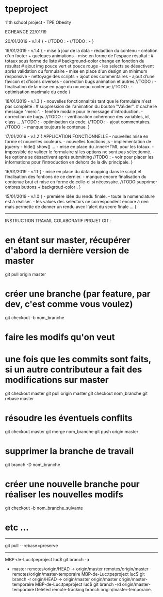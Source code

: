 # tpeproject
11th school project - TPE Obesity

ECHEANCE 22/01/19

20/01/2019 - v.1.4 {
    - 
    //TODO : - 
    //TODO : - 
}

19/01/2019 - v.1.4 {
    - mise à jour de la data
    - rédaction du contenu
    - création d'un footer + quelques animations
    - mise en forme de l'espace résultat :
        # totaux sous forme de liste
        # background-color change en fonction du résultat
        # ajout img pouce vert et pouce rouge
    - les selects se désactivent après validation du formulaire
    - mise en place d'un design un minimum responsive
    - nettoyage des scripts + ajout des commentaires
    - ajout d'une favicon et d'icons diverses
    - correction bugs animation et autres
    //TODO : - finalisation de la mise en page du nouveau contenue
    //TODO : - optimisation maximale du code
}

18/01/2019 - v.1.3 {
    - nouvelles fonctionnalités tant que le formulaire n'est pas complété :
        # suppression de l'animation du bouton "Valider".
        # cache le message "merci".
    - fenêtre modale pour le message d'introduction.
    - correction de bugs.
    //TODO : - vérifiacation cohérence des variables, id, class ...
    //TODO : - optimisation du code.
    //TODO : - ajout commentaires.
    //TODO : - manque toujours le contenue.
}

17/01/2019 - v.1.2 {
APPLICATION FONCTIONNELLE
    - nouvelles mise en forme et nouvelles couleurs.
    - nouvelles fonctions js - implémentation de jquerry - hide() show() ...
    - mise en place du .innerHTML pour les totaux.
    - impossible de valider le formulaire si les options ne sont pas sélectionné.
    - les options se désactivent après submitting
    //TODO : - voir pour placer les informations pour l'introduction en dehors de la div principale.
}

16/01/2019 - v.1.1 {
    - mise en place du data mapping dans le script et finalisation des fontions de ce dernier.
    - manque encore finalisation du contenue brut et mise en forme de celle-ci si nécessaire.
    //TODO supprimer ombres buttons + backgroud-color .
}

15/01/2019 - v.1.0 {
    - première idée du rendu finale.
    - toute la nomenclature est à réaliser.
    - les values des selectors ne correspondent encore à rien mais permette de donner un rendu avec l'alert du score finale ...
}


----------------------------------------------------------------------

INSTRUCTION TRAVAIL COLABORATIF PROJET GIT :
# en étant sur master, récupérer d'abord la dernière version de master
git pull origin master
# créer une branche (par feature, par dev, c'est comme vous voulez)
git checkout -b nom_branche
# faire les modifs qu'on veut
# une fois que les commits sont faits, si un autre contributeur a fait des modifications sur master
git checkout master
git pull origin master
git checkout nom_branche
git rebase master
# résoudre les éventuels conflits
git checkout master
git merge nom_branche
git push origin master
# supprimer la branche de travail
git branch -D nom_branche
# créer une nouvelle branche pour réaliser les nouvelles modifs
git checkout -b nom_branche_suivante
# etc ...

----------------------------------------------------------------------

git pull --rebase=preserve

----------------------------------------------------------------------

MBP-de-Luc:tpeproject luc$ git branch -a
* master
  remotes/origin/HEAD -> origin/master
  remotes/origin/master
  remotes/origin/master-temporaire
MBP-de-Luc:tpeproject luc$ git branch -r
  origin/HEAD -> origin/master
  origin/master
  origin/master-temporaire
MBP-de-Luc:tpeproject luc$ git branch -rd origin/master-temporaire
Deleted remote-tracking branch origin/master-temporaire.

